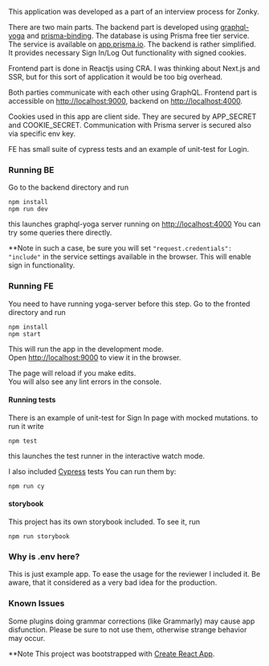 This application was developed as a part of an interview process for Zonky.

There are two main parts. The backend part is developed using [graphql-yoga](https://github.com/prisma/graphql-yoga/) and [prisma-binding](https://github.com/prisma/prisma-binding). The database is using Prisma free tier service.
The service is available on [app.prisma.io](app.prisma.io). The backend is rather simplified. It provides necessary Sign In/Log Out functionality with signed cookies.

Frontend part is done in Reactjs using CRA. I was thinking about Next.js and SSR, but for this sort of application it would be too big overhead.

Both parties communicate with each other using GraphQL.
Frontend part is accessible on [http://localhost:9000](http://localhost:9000), backend on [http://localhost:4000](http://localhost:4000).

Cookies used in this app are client side. They are secured by APP_SECRET and COOKIE_SECRET. Communication with Prisma server is secured
also via specific env key.

FE has small suite of cypress tests and an example of unit-test for Login.

### Running BE

Go to the backend directory and run

```
npm install
npm run dev
```

this launches graphql-yoga server running on [http://localhost:4000](http://localhost:4000)
You can try some queries there directly.

**Note
in such a case, be sure you will set
`"request.credentials": "include"`
in the service settings available in the browser. This will enable sign in functionality.

### Running FE
You need to have running yoga-server before this step.
Go to the fronted directory and run

```
npm install
npm start
```

This will run the app in the development mode.<br>
Open [http://localhost:9000](http://localhost:9000) to view it in the browser.

The page will reload if you make edits.<br>
You will also see any lint errors in the console.

#### Running tests

There is an example of unit-test for Sign In page with mocked mutations.
to run it write

```
npm test
```

this launches the test runner in the interactive watch mode.<br>

I also included [Cypress](https://www.cypress.io/) tests
You can run them by:

```
npm run cy
```

#### storybook

This project has its own storybook included.
To see it, run

```
npm run storybook
```

### Why is .env here?

This is just example app. To ease the usage for the reviewer I included it. Be aware, that it considered as a very bad idea for the production.

### Known Issues
Some plugins doing grammar corrections (like Grammarly) may cause app disfunction.
Please be sure to not use them, otherwise strange behavior may occur.

**Note
This project was bootstrapped with [Create React App](https://github.com/facebook/create-react-app).
